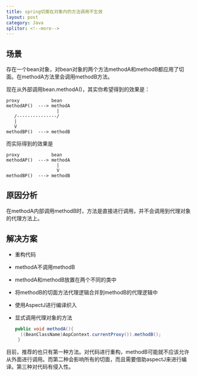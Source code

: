 ```yaml
---
title: spring切面在对象内的方法调用不生效
layout: post
category: Java
splitor: <!--more-->
---
```


## 场景

存在一个bean对象，对bean对象的两个方法methodA和methodB都应用了切面。在methodA方法里会调用methodB方法。

现在从外部调用bean.methodA()，其实你希望得到的效果是：

``` 
proxy            bean
methodAP()  ---> methodA
                   |
   /---------------/
   |
   V
methodBP()  ---> methodB

```

而实际得到的效果是

``` 
proxy            bean
methodAP()  ---> methodA
                   |
                   V
methodBP()  ---> methodB

```

## 原因分析

在methodA内部调用methodB时，方法是直接进行调用，并不会调用到代理对象的代理方法上。

## 解决方案

 * 重构代码
  * methodA不调用methodB
  * methodA和methodB放置在两个不同的类中 
  * 将methodB的切面方法代理逻辑合并到methodB的代理逻辑中
 * 使用AspectJ进行编译织入
 * 显式调用代理对象的方法

    ```java
    public void methodA(){
      ((BeanClassName)AopContext.currentProxy()).methodB();
     }

    ```

目前，推荐的也只有第一种方法。对代码进行重构，methodB可能就不应该允许从外面进行调用。而第二种会影响所有的切面，而且需要借助aspectJ来进行编译。第三种对代码有侵入性。





